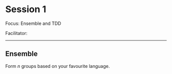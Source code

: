 # Session 1

Focus: Ensemble and TDD

Facilitator:

---

## Ensemble

Form *n* groups based on your favourite language.
